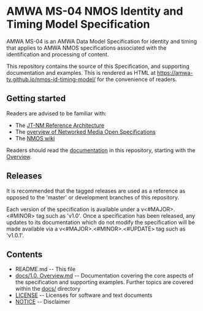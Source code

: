 # AMWA MS-04 NMOS Identity and Timing Model Specification

AMWA MS-04 is an AMWA Data Model Specification for identity and timing that applies to AMWA NMOS specifications associated with the identification and processing of content.

This repository contains the source of this Specification, and supporting documentation and examples. This is rendered as HTML at <https://amwa-tv.github.io/nmos-id-timing-model/> for the convenience of readers.

## Getting started

Readers are advised to be familiar with:
- The [JT-NM Reference Architecture](http://jt-nm.org/RA-1.0/)
- The [overview of Networked Media Open Specifications](https://amwa-tv.github.io/nmos)
- The [NMOS wiki](https://github.com/AMWA-TV/nmos/wiki)

Readers should read the [documentation](docs/) in this repository, starting with the [Overview](docs/1.0.%20Overview.md).

## Releases

It is recommended that the tagged releases are used as a reference as opposed to the 'master' or development branches of this repository.

Each version of the specification is available under a v&lt;#MAJOR&gt;.&lt;#MINOR&gt; tag such as 'v1.0'. Once a specification has been released, any updates to its documentation which do not modify the specification will be made available via a v&lt;#MAJOR&gt;.&lt;#MINOR&gt;.&lt;#UPDATE&gt; tag such as 'v1.0.1'.

## Contents

* README.md -- This file
* [docs/1.0. Overview.md](docs/1.0.%20Overview.md) -- Documentation covering the core aspects of the specification and supporting examples. Further topics are covered within the [docs/](docs/) directory
* [LICENSE](LICENSE) -- Licenses for software and text documents
* [NOTICE](NOTICE) -- Disclaimer
